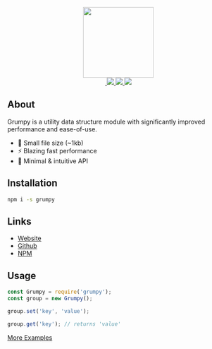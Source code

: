 <a href="https://grumpy.js.org" target="_blank"><p align="center"><img src="https://grumpy.js.org/img/grumpy.svg" width="160"><br>&nbsp;<img src="https://img.shields.io/npm/v/grumpy.svg?maxAge=1200">&nbsp;<img src="https://grumpy-installs.glitch.me?maxAge=200">&nbsp;<img src="https://badgen.net/bundlephobia/minzip/grumpy"><br></p></a>

## About

Grumpy is a utility data structure module with significantly improved performance and ease-of-use.

* 🎉 Small file size (~1kb)  
* ⚡️ Blazing fast performance  
* 🚀 Minimal & intuitive API

## Installation

```bash
npm i -s grumpy
```

## Links

- <a target="_blank" href="https://grumpy.js.org/">Website</a>
- <a target="_blank" href="https://github.com/cringiest/grumpy">Github</a>
- <a target="_blank" href="https://www.npmjs.com/package/grumpy">NPM</a>

## Usage

```js
const Grumpy = require('grumpy');
const group = new Grumpy();

group.set('key', 'value');

group.get('key'); // returns 'value'
```

<a target="_blank" href="https://grumpy.js.org/examples/">More Examples</a>
